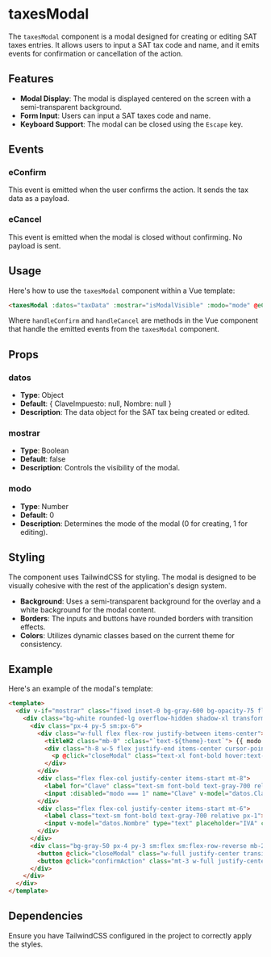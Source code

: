 
# taxesModal

The `taxesModal` component is a modal designed for creating or editing SAT taxes entries. It allows users to input a SAT tax code and name, and it emits events for confirmation or cancellation of the action.

## Features

- **Modal Display**: The modal is displayed centered on the screen with a semi-transparent background.
- **Form Input**: Users can input a SAT taxes code and name.
- **Keyboard Support**: The modal can be closed using the `Escape` key.

## Events

### eConfirm

This event is emitted when the user confirms the action. It sends the tax data as a payload.

### eCancel

This event is emitted when the modal is closed without confirming. No payload is sent.

## Usage

Here's how to use the `taxesModal` component within a Vue template:

```html
<taxesModal :datos="taxData" :mostrar="isModalVisible" :modo="mode" @eConfirm="handleConfirm" @eCancel="handleCancel"></taxesModal>
```

Where `handleConfirm` and `handleCancel` are methods in the Vue component that handle the emitted events from the `taxesModal` component.

## Props

### datos

- **Type**: Object
- **Default**: { ClaveImpuesto: null, Nombre: null }
- **Description**: The data object for the SAT tax being created or edited.

### mostrar

- **Type**: Boolean
- **Default**: false
- **Description**: Controls the visibility of the modal.

### modo

- **Type**: Number
- **Default**: 0
- **Description**: Determines the mode of the modal (0 for creating, 1 for editing).

## Styling

The component uses TailwindCSS for styling. The modal is designed to be visually cohesive with the rest of the application's design system.

- **Background**: Uses a semi-transparent background for the overlay and a white background for the modal content.
- **Borders**: The inputs and buttons have rounded borders with transition effects.
- **Colors**: Utilizes dynamic classes based on the current theme for consistency.

## Example

Here's an example of the modal's template:

```html
<template>
  <div v-if="mostrar" class="fixed inset-0 bg-gray-600 bg-opacity-75 flex items-center justify-center z-10" @keydown.escape="closeModal">
    <div class="bg-white rounded-lg overflow-hidden shadow-xl transform transition-all max-w-lg w-full">
      <div class="px-4 py-5 sm:px-6">
        <div class="w-full flex flex-row justify-between items-center">
          <titleH2 class="mb-0" :class="`text-${theme}-text`"> {{ modo === 0 ? 'Nuevo' : 'Editar' }} impuesto SAT </titleH2>
          <div class="h-8 w-5 flex justify-end items-center cursor-pointer">
            <p @click="closeModal" class="text-xl font-bold hover:text-2xl text-gray-600 hover:text-black transition-all duration-200"> X </p>
          </div>
        </div>
        <div class="flex flex-col justify-center items-start mt-8">
          <label for="Clave" class="text-sm font-bold text-gray-700 relative px-1">Clave Impuesto:</label>
          <input :disabled="modo === 1" name="Clave" v-model="datos.ClaveImpuesto" type="text" placeholder="004" class="mt-1 block w-full text-sm border-2 border-gray-400 transition-all duration-300 focus:border-gray-800 box-border p-2 outline-none" :class="{ [`bg-${theme}-disabled`]: modo === 1, 'bg-white': modo !== 1 }">
        </div>
        <div class="flex flex-col justify-center items-start mt-6">
          <label class="text-sm font-bold text-gray-700 relative px-1">Nombre:</label>
          <input v-model="datos.Nombre" type="text" placeholder="IVA" class="mt-1 block w-full text-sm border-2 border-gray-400 transition-all duration-300 focus:border-gray-800 box-border p-2 outline-none">
        </div>
      </div>
      <div class="bg-gray-50 px-4 py-3 sm:flex sm:flex-row-reverse mb-2">
        <button @click="closeModal" class="w-full justify-center transition-all duration-300 rounded-md px-4 py-2 md:text-base font-medium text-white border-2 sm:ml-3 sm:w-auto text-sm" :class="`bg-${theme}-secondary hover:bg-${theme}-secondary-hover`">Cancelar</button>
        <button @click="confirmAction" class="mt-3 w-full justify-center transition-all duration-300 rounded-md px-4 py-2 md:text-base font-medium text-white border-2 sm:mt-0 sm:ml-3 sm:w-auto text-sm" :class="`bg-${theme}-primary hover:bg-${theme}-primary-hover`">Confirmar</button>
      </div>
    </div>
  </div>
</template>
```

## Dependencies

Ensure you have TailwindCSS configured in the project to correctly apply the styles.
